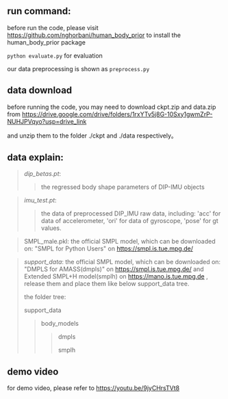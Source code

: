 ## run command: 
before run the code, please visit https://github.com/nghorbani/human_body_prior to install the human_body_prior package 

`python evaluate.py`
for evaluation

our data preprocessing is shown as `preprocess.py`

## data download 
before running the code, you may need to download ckpt.zip and data.zip from https://drive.google.com/drive/folders/1rxYTv5j8G-10Sxy1gwmZrP-NUHJPVqyo?usp=drive_link

and unzip them to the folder ./ckpt and ./data respectively。

## data explain:

>_dip_betas.pt_: 
>>the regressed body shape parameters of DIP-IMU objects

>_imu_test.pt_: 
>>the data of preprocessed DIP_IMU raw data, 
including: 'acc' for data of accelerometer, 'ori' for data of gyroscope, 'pose' for gt values.

>SMPL_male.pkl:  the official SMPL model, which can be downloaded on: "SMPL for Python Users" on https://smpl.is.tue.mpg.de/

>_support_data_: the official SMPL model, which can be downloaded on: "DMPLS for AMASS(dmpls)" on https://smpl.is.tue.mpg.de/
> and Extended SMPL+H model(smplh) on https://mano.is.tue.mpg.de
>, release them and place them like below support_data tree.
>
>the folder tree:
>
> support_data
>>body_models
>>>dmpls
>>>
>>>smplh
>>>

## demo video
for demo video, please refer to https://youtu.be/9jyCHrsTVt8

